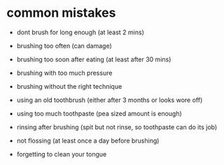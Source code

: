 # common mistakes

- dont brush for long enough (at least 2 mins)

- brushing too often (can damage)

- brushing too soon after eating (at least after 30 mins)

- brushing with too much pressure

- brushing without the right technique

- using an old toothbrush (either after 3 months or looks wore off) 

- using too much toothpaste (pea sized amount is enough)

- rinsing after brushing (spit but not rinse, so toothpaste can do its job)

- not flossing (at least once a day before brushing)

- forgetting to clean your tongue

